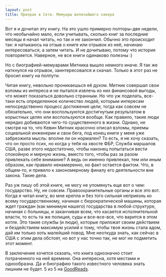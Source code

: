 ```yaml
---
layout: post
title: Призрак в Сети. Мемуары величайшего хакера
---
```



Вот я и дочитал эту книгу. На это ушло примерно полторы-две недели, что необычайно мало, если учитывать, сколько книг за последние месяцы я начал читать, но так и не закончил. Обычно это происходит так: я натыкаюсь на отзыв о книге или отрывок из неё, начинаю интересоваться, а затем читать. И не дочитываю, потому что история повторяется. Наверное, не все книги одинаково полезны :)

Но с биографией-мемуарами Митника вышло немного иначе. Я так же наткнулся на отрывок, заинтересовался и скачал. Только в этот раз не бросил книгу на полпути. 

Читая книгу, невольно проникаешься её духом. Митник совершал свои взломы из интереса и не пытался извлечь из них финансовой выгоды, что может показаться довольно странным. Но что уж поделать, все-таки есть определенное количество людей, которым интересам непосредственно процесс достижения цели, тогда как совсем не обязательно, что они воспользуются достигнутым результатом в корыстных целях или воспользуются вообще. Как правило, такие люди нередко добиваются чего-то существенного в жизни. 
Однако, не смотря на то, что Кевин Митник красочно описал взломы, приемы социальной инженерии и свои бега, под конец книги у меня уже забрезжила мысль: вполне ли он нормален? То есть, я не хочу сказать, что он просто псих, но когда у тебя на хвосте ФБР, Служба маршалов США, разве этого недостаточно, чтобы наконец попытаться вести спокойную и мирную жизнь, вместо того, чтобы раз за разом привлекать себе внимание? А ведь он именно привлекал, тем или иным образом, как правило ненамеренно, но факт остается фактом. Что, в общем-то, и привело к закономерному финалу его деятельности вне закона. Такие дела.

Раз уж пишу об этой книге, не могу не упомянуть еще вот о чем: государство. Ну, не совсем. Правоохранительные органы и все это вот. Когда я читал книгу, во мне крепла и без того сильная неприязнь ко всему государственному, начиная с бюрократической машины, которая ждет граждан (как минимум нашего) государства в любой структуре, начиная с больницы, и заканчивая всем, что касается исполнительной власти, то есть та же полиция, суды и все-все-все, что варится в этом котле. Это такие службы (и люди), которые приложат своим действием и бездействием максимум усилий к тому, чтобы твоя жизнь стала адом, дай им только хоть малейший повод. Мне неоткуда знать, как сейчас в США с этим дела обстоят, но вот у нас точно так, не мог не подметить этот момент. 

В заключение хочется сказать, что книга однозначно стоит потраченного на неё времени. Она интересна, хотя местами и однообразна. Да и биографию такого известного человека знать лишним не будет. 5 из 5 на [GoodReads](https://www.goodreads.com/review/show/1051744683).